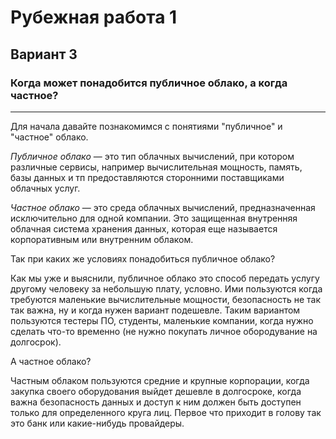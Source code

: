 # Рубежная работа 1
## Вариант 3

### Когда может понадобится публичное облако, а когда частное?
-----

Для начала давайте познакомимся с понятиями "публичное" и "частное" облако.

*Публичное облако* — это тип облачных вычислений, при котором различные сервисы, например вычислительная мощность, память, базы данных и тп предоставляются сторонними поставщиками облачных услуг.

*Частное облако* — это среда облачных вычислений, предназначенная исключительно для одной компании. Это защищенная внутренняя облачная система хранения данных, которая еще называется корпоративным или внутренним облаком.

Так при каких же условиях понадобиться публичное облако?

Как мы уже и выяснили, публичное облако это способ передать услугу другому человеку за небольшую плату, условно. Ими пользуются когда требуются маленькие вычислительные мощности, безопасность не так так важна, ну и когда нужен вариант подешевле. Таким вариантом пользуются тестеры ПО, студенты, маленькие компании, когда нужно сделать что-то временно (не нужно покупать личное обородувание на долгосрок).

А частное облако?

Частным облаком пользуются средние и крупные корпорации, когда закупка своего оборудования выйдет дешевле в долгосроке, когда важна безопасность данных и доступ к ним должен быть доступен только для определенного круга лиц.
Первое что приходит в голову так это банк или какие-нибудь провайдеры.

